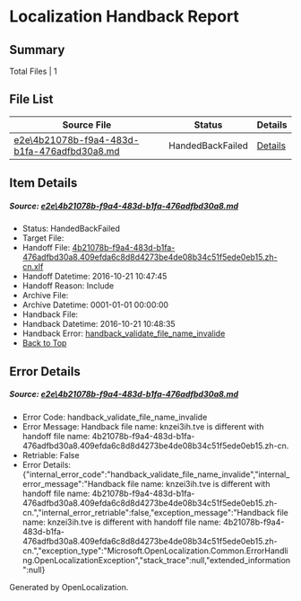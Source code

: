 # <a name='report-top'></a> Localization Handback Report

## Summary
 Total Files | 1

## File List
 Source File | Status | Details 
 ----------- | ------ | ------- 
 [e2e\4b21078b-f9a4-483d-b1fa-476adfbd30a8.md](https://github.com/OpenLocalizationTestOrg/ol-test0/blob/12c881a5f1a3f7c5401a4095f8a158dece3b71b5/e2e/4b21078b-f9a4-483d-b1fa-476adfbd30a8.md) | HandedBackFailed | [Details](#e9d512a31d81a61bdb9ea951c8bec8e439f642034)

## Item Details
##### <a name='e9d512a31d81a61bdb9ea951c8bec8e439f642034'></a> Source: [e2e\4b21078b-f9a4-483d-b1fa-476adfbd30a8.md](https://github.com/OpenLocalizationTestOrg/ol-test0/blob/12c881a5f1a3f7c5401a4095f8a158dece3b71b5/e2e/4b21078b-f9a4-483d-b1fa-476adfbd30a8.md)
* Status: HandedBackFailed
* Target File: 
* Handoff File: [4b21078b-f9a4-483d-b1fa-476adfbd30a8.409efda6c8d8d4273be4de08b34c51f5ede0eb15.zh-cn.xlf](https://github.com/OpenLocalizationTestOrg/ol-test0-handoff/blob/3b82e769dac96b15010754791ea84c9fc4a82698/ol-handoff/OpenLocalizationTestOrg/ol-test0-zhcn/shujia/ht/4b21078b-f9a4-483d-b1fa-476adfbd30a8.409efda6c8d8d4273be4de08b34c51f5ede0eb15.zh-cn.xlf)
* Handoff Datetime: 2016-10-21 10:47:45
* Handoff Reason: Include
* Archive File: 
* Archive Datetime: 0001-01-01 00:00:00
* Handback File: 
* Handback Datetime: 2016-10-21 10:48:35
* Handback Error: [handback_validate_file_name_invalide](#e9d512a31d81a61bdb9ea951c8bec8e439f642034handback_validate_file_name_invalide)
* [Back to Top](#report-top)


## Error Details
##### <a name='e9d512a31d81a61bdb9ea951c8bec8e439f642034handback_validate_file_name_invalide'></a> Source: [e2e\4b21078b-f9a4-483d-b1fa-476adfbd30a8.md](#e9d512a31d81a61bdb9ea951c8bec8e439f642034)
* Error Code: handback_validate_file_name_invalide
* Error Message: Handback file name: knzei3ih.tve is different with handoff file name: 4b21078b-f9a4-483d-b1fa-476adfbd30a8.409efda6c8d8d4273be4de08b34c51f5ede0eb15.zh-cn.
* Retriable: False
* Error Details: {"internal_error_code":"handback_validate_file_name_invalide","internal_error_message":"Handback file name: knzei3ih.tve is different with handoff file name: 4b21078b-f9a4-483d-b1fa-476adfbd30a8.409efda6c8d8d4273be4de08b34c51f5ede0eb15.zh-cn.","internal_error_retriable":false,"exception_message":"Handback file name: knzei3ih.tve is different with handoff file name: 4b21078b-f9a4-483d-b1fa-476adfbd30a8.409efda6c8d8d4273be4de08b34c51f5ede0eb15.zh-cn.","exception_type":"Microsoft.OpenLocalization.Common.ErrorHandling.OpenLocalizationException","stack_trace":null,"extended_information":null}


Generated by OpenLocalization.
